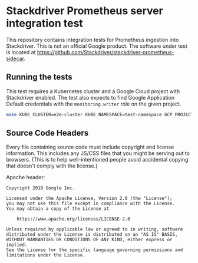 # Stackdriver Prometheus server integration test

This repository contains integration tests for Prometheus ingestion into
Stackdriver. This is not an official Google product. The software under test is
located at https://github.com/Stackdriver/stackdriver-prometheus-sidecar.

## Running the tests

This test requires a Kubernetes cluster and a Google Cloud project with Stackdriver enabled. The test also expects to find Google Application Default credentials with the `monitoring.writer` role on the given project.

```sh
make KUBE_CLUSTER=e2e-cluster KUBE_NAMESPACE=test-namespace GCP_PROJECT=test-project GCP_REGION=us-east-1b test-integration
```

## Source Code Headers

Every file containing source code must include copyright and license
information. This includes any JS/CSS files that you might be serving out to
browsers. (This is to help well-intentioned people avoid accidental copying that
doesn't comply with the license.)

Apache header:

    Copyright 2018 Google Inc.

    Licensed under the Apache License, Version 2.0 (the "License");
    you may not use this file except in compliance with the License.
    You may obtain a copy of the License at

        https://www.apache.org/licenses/LICENSE-2.0

    Unless required by applicable law or agreed to in writing, software
    distributed under the License is distributed on an "AS IS" BASIS,
    WITHOUT WARRANTIES OR CONDITIONS OF ANY KIND, either express or implied.
    See the License for the specific language governing permissions and
    limitations under the License.
